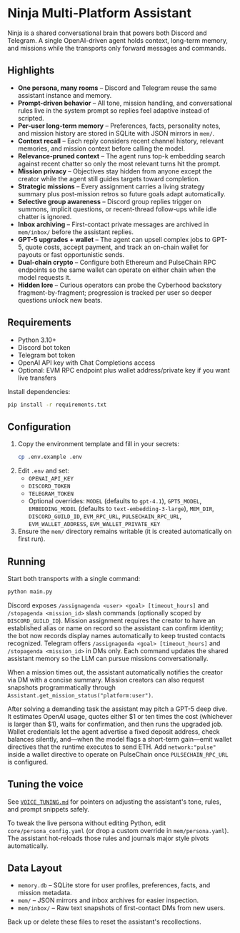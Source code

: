 # Ninja Multi-Platform Assistant

Ninja is a shared conversational brain that powers both Discord and Telegram. A single OpenAI-driven agent holds context, long-term memory, and missions while the transports only forward messages and commands.

## Highlights

- **One persona, many rooms** – Discord and Telegram reuse the same assistant instance and memory.
- **Prompt-driven behavior** – All tone, mission handling, and conversational rules live in the system prompt so replies feel adaptive instead of scripted.
- **Per-user long-term memory** – Preferences, facts, personality notes, and mission history are stored in SQLite with JSON mirrors in `mem/`.
- **Context recall** – Each reply considers recent channel history, relevant memories, and mission context before calling the model.
- **Relevance-pruned context** – The agent runs top-k embedding search against recent chatter so only the most relevant turns hit the prompt.
- **Mission privacy** – Objectives stay hidden from anyone except the creator while the agent still guides targets toward completion.
- **Strategic missions** – Every assignment carries a living strategy summary plus post-mission retros so future goals adapt automatically.
- **Selective group awareness** – Discord group replies trigger on summons, implicit questions, or recent-thread follow-ups while idle chatter is ignored.
- **Inbox archiving** – First-contact private messages are archived in `mem/inbox/` before the assistant replies.
- **GPT-5 upgrades + wallet** – The agent can upsell complex jobs to GPT-5, quote costs, accept payment, and track an on-chain wallet for payouts or fast opportunistic sends.
- **Dual-chain crypto** – Configure both Ethereum and PulseChain RPC endpoints so the same wallet can operate on either chain when the model requests it.
- **Hidden lore** – Curious operators can probe the Cyberhood backstory fragment-by-fragment; progression is tracked per user so deeper questions unlock new beats.

## Requirements

- Python 3.10+
- Discord bot token
- Telegram bot token
- OpenAI API key with Chat Completions access
- Optional: EVM RPC endpoint plus wallet address/private key if you want live transfers

Install dependencies:

```bash
pip install -r requirements.txt
```

## Configuration

1. Copy the environment template and fill in your secrets:
   ```bash
   cp .env.example .env
   ```
2. Edit `.env` and set:
   - `OPENAI_API_KEY`
   - `DISCORD_TOKEN`
   - `TELEGRAM_TOKEN`
   - Optional overrides: `MODEL` (defaults to `gpt-4.1`), `GPT5_MODEL`, `EMBEDDING_MODEL` (defaults to `text-embedding-3-large`), `MEM_DIR`, `DISCORD_GUILD_ID`, `EVM_RPC_URL`, `PULSECHAIN_RPC_URL`, `EVM_WALLET_ADDRESS`, `EVM_WALLET_PRIVATE_KEY`
3. Ensure the `mem/` directory remains writable (it is created automatically on first run).

## Running

Start both transports with a single command:

```bash
python main.py
```

Discord exposes `/assignagenda <user> <goal> [timeout_hours]` and `/stopagenda <mission_id>` slash commands (optionally scoped by `DISCORD_GUILD_ID`). Mission assignment requires the creator to have an established alias or name on record so the assistant can confirm identity; the bot now records display names automatically to keep trusted contacts recognized.
Telegram offers `/assignagenda <goal> [timeout_hours]` and `/stopagenda <mission_id>` in DMs only. Each command updates the shared assistant memory so the LLM can pursue missions conversationally.

When a mission times out, the assistant automatically notifies the creator via DM with a concise summary. Mission creators can also request snapshots programmatically through `Assistant.get_mission_status("platform:user")`.

After solving a demanding task the assistant may pitch a GPT-5 deep dive. It estimates OpenAI usage, quotes either $1 or ten times the cost (whichever is larger than $1), waits for confirmation, and then runs the upgraded job. Wallet credentials let the agent advertise a fixed deposit address, check balances silently, and—when the model flags a short-term gain—emit wallet directives that the runtime executes to send ETH. Add `network:"pulse"` inside a wallet directive to operate on PulseChain once `PULSECHAIN_RPC_URL` is configured.

## Tuning the voice

See [`VOICE_TUNING.md`](VOICE_TUNING.md) for pointers on adjusting the assistant's tone, rules, and prompt snippets safely.

To tweak the live persona without editing Python, edit `core/persona_config.yaml` (or drop a custom override in `mem/persona.yaml`). The assistant hot-reloads those rules and journals major style pivots automatically.

## Data Layout

- `memory.db` – SQLite store for user profiles, preferences, facts, and mission metadata.
- `mem/` – JSON mirrors and inbox archives for easier inspection.
- `mem/inbox/` – Raw text snapshots of first-contact DMs from new users.

Back up or delete these files to reset the assistant's recollections.
